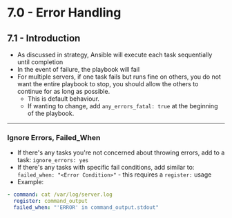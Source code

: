 # 7.0 - Error Handling

## 7.1 - Introduction

- As discussed in strategy, Ansible will execute each task sequentially until completion
- In the event of failure, the playbook will fail
- For multiple servers, if one task fails but runs fine on others, you do not want the entire playbook to stop, you should allow the others to continue for as long as possible.
  - This is default behaviour.
  - If wanting to change, add `any_errors_fatal: true` at the beginning of the playbook.

---

### Ignore Errors, Failed_When

- If there's any tasks you're not concerned about throwing errors, add to a task: `ignore_errors: yes`
- If there's any tasks with specific fail conditions, add similar to:
`failed_when: "<Error Condition>"`  - this requires a `register:` usage
- Example:

```yaml
- command: cat /var/log/server.log
  register: command_output
  failed_when: "'ERROR' in command_output.stdout"
```
